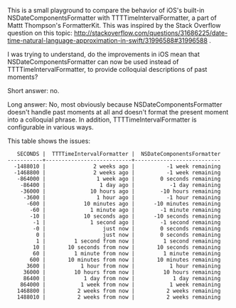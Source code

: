This is a small playground to compare the behavior of iOS's built-in NSDateComponentsFormatter with TTTTimeIntervalFormatter, a part of Mattt Thompson's FormatterKit. This was inspired by the Stack Overflow question on this topic: http://stackoverflow.com/questions/31686225/date-time-natural-language-approximation-in-swift/31996588#31996588 .

I was trying to understand, do the improvements in iOS mean that NSDateComponentsFormatter can now be used instead of TTTTimeIntervalFormatter, to provide colloquial descriptions of past moments?

Short answer: no.

Long answer: No, most obviously because NSDateComponentsFormatter doesn't handle past moments at all and doesn't format the present moment into a colloquial phrase. In addition, TTTTimeIntervalFormatter is configurable in various ways.

This table shows the issues:

```
   SECONDS |  TTTTimeIntervalFormatter |  NSDateComponentsFormatter
-----------+---------------------------+---------------------------
  -1488010 |               2 weeks ago |          -1 week remaining
  -1468800 |               2 weeks ago |          -1 week remaining
   -864000 |                1 week ago |        0 seconds remaining
    -86400 |                 1 day ago |           -1 day remaining
    -36000 |              10 hours ago |        -10 hours remaining
     -3600 |                1 hour ago |          -1 hour remaining
      -600 |            10 minutes ago |      -10 minutes remaining
       -60 |              1 minute ago |        -1 minute remaining
       -10 |            10 seconds ago |      -10 seconds remaining
        -1 |              1 second ago |        -1 second remaining
        -0 |                  just now |        0 seconds remaining
         0 |                  just now |        0 seconds remaining
         1 |         1 second from now |         1 second remaining
        10 |       10 seconds from now |       10 seconds remaining
        60 |         1 minute from now |         1 minute remaining
       600 |       10 minutes from now |       10 minutes remaining
      3600 |           1 hour from now |           1 hour remaining
     36000 |         10 hours from now |         10 hours remaining
     86400 |            1 day from now |            1 day remaining
    864000 |           1 week from now |           1 week remaining
   1468800 |          2 weeks from now |          2 weeks remaining
   1488010 |          2 weeks from now |          2 weeks remaining
```
